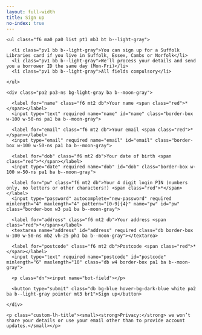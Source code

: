 ```yaml
---
layout: full-width
title: Sign up
no-index: true
---
```


<form netlify name="borrower-signup" action="/borrower/sign-up/confirmation/" netlify-honeypot="bot-field">

    <ul class="f6 ma0 pa0 list pt1 mb3 bt b--light-gray">

      <li class="pv1 bb b--light-gray">You can sign up for a Suffolk Libraries card if you live in Suffolk, Essex, Cambs or Norfolk</li>
      <li class="pv1 bb b--light-gray">We’ll process your details and send you a borrower ID the same day (Mon-Fri)</li>
      <li class="pv1 bb b--light-gray">All fields compulsory</li>

    </ul>

    <div class="pa2 pa3-ns bg-light-gray ba b--moon-gray">

      <label for="name" class="f6 mt2 db">Your name <span class="red">*</span></label>
      <input type="text" required name="name" id="name" class="border-box w-100 w-50-ns pa1 ba b--moon-gray">

      <label for="email" class="f6 mt2 db">Your email <span class="red">*</span></label>
      <input type="email" required name="email" id="email" class="border-box w-100 w-50-ns pa1 ba b--moon-gray">

      <label for="dob" class="f6 mt2 db">Your date of birth <span class="red">*</span></label>
      <input type="date" required name="dob" id="dob" class="border-box w-100 w-50-ns pa1 ba b--moon-gray">

      <label for="pw" class="f6 mt2 db">Your 4 digit login PIN (numbers only, no letters or other characters!) <span class="red">*</span></label>
      <input type="password" autocomplete="new-password" required minlength="4" maxlength="4" pattern="[0-9]{4}" name="pw" id="pw" class="border-box w3 pa1 ba b--moon-gray">

      <label for="address" class="f6 mt2 db">Your address <span class="red">*</span></label>
      <textarea name="address" id="address" required class="db border-box w-100 w-50-ns mb2 vh-25 ph1 ba b--moon-gray"></textarea>

      <label for="postcode" class="f6 mt2 db">Postcode <span class="red">*</span></label>
      <input type="text" required name="postcode" id="postcode" minlength="6" maxlength="10" class="db w4 border-box pa1 ba b--moon-gray">

      <p class="dn"><input name="bot-field"></p>

      <button type="submit" class="db bg-blue hover-bg-dark-blue white pa2 ba b--light-gray pointer mt3 br1">Sign up</button>

    </div>

    <p class="custom-lh-title"><small><strong>Privacy:</strong> we won’t share your details or use your email other than to provide account updates.</small></p>

</form>
